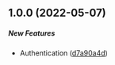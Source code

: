 ## 1.0.0 (2022-05-07)

##### New Features

*  Authentication ([d7a90a4d](https://github.com/tecnual/nestjs-auth/commit/d7a90a4d0870ea72c108583db9c598942b7eaa9e))

